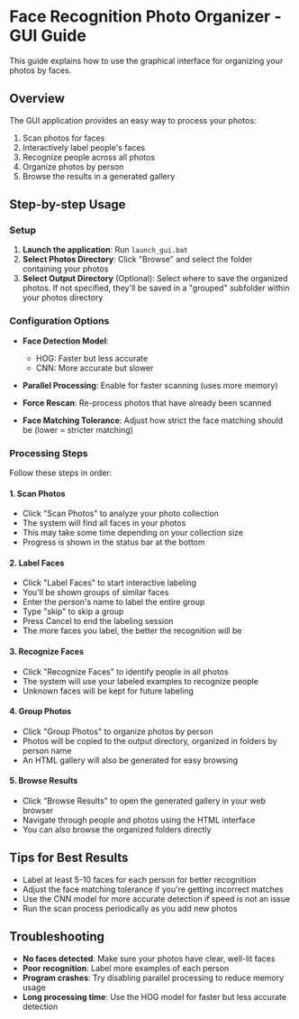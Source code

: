 # Face Recognition Photo Organizer - GUI Guide

This guide explains how to use the graphical interface for organizing your photos by faces.

## Overview

The GUI application provides an easy way to process your photos:

1. Scan photos for faces
2. Interactively label people's faces
3. Recognize people across all photos
4. Organize photos by person
5. Browse the results in a generated gallery

## Step-by-step Usage

### Setup

1. **Launch the application**: Run `launch_gui.bat`
2. **Select Photos Directory**: Click "Browse" and select the folder containing your photos
3. **Select Output Directory** (Optional): Select where to save the organized photos. If not specified, they'll be saved in a "grouped" subfolder within your photos directory

### Configuration Options

- **Face Detection Model**:

  - HOG: Faster but less accurate
  - CNN: More accurate but slower

- **Parallel Processing**: Enable for faster scanning (uses more memory)
- **Force Rescan**: Re-process photos that have already been scanned
- **Face Matching Tolerance**: Adjust how strict the face matching should be (lower = stricter matching)

### Processing Steps

Follow these steps in order:

#### 1. Scan Photos

- Click "Scan Photos" to analyze your photo collection
- The system will find all faces in your photos
- This may take some time depending on your collection size
- Progress is shown in the status bar at the bottom

#### 2. Label Faces

- Click "Label Faces" to start interactive labeling
- You'll be shown groups of similar faces
- Enter the person's name to label the entire group
- Type "skip" to skip a group
- Press Cancel to end the labeling session
- The more faces you label, the better the recognition will be

#### 3. Recognize Faces

- Click "Recognize Faces" to identify people in all photos
- The system will use your labeled examples to recognize people
- Unknown faces will be kept for future labeling

#### 4. Group Photos

- Click "Group Photos" to organize photos by person
- Photos will be copied to the output directory, organized in folders by person name
- An HTML gallery will also be generated for easy browsing

#### 5. Browse Results

- Click "Browse Results" to open the generated gallery in your web browser
- Navigate through people and photos using the HTML interface
- You can also browse the organized folders directly

## Tips for Best Results

- Label at least 5-10 faces for each person for better recognition
- Adjust the face matching tolerance if you're getting incorrect matches
- Use the CNN model for more accurate detection if speed is not an issue
- Run the scan process periodically as you add new photos

## Troubleshooting

- **No faces detected**: Make sure your photos have clear, well-lit faces
- **Poor recognition**: Label more examples of each person
- **Program crashes**: Try disabling parallel processing to reduce memory usage
- **Long processing time**: Use the HOG model for faster but less accurate detection
